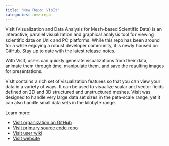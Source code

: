 ```yaml
---
title: "New Repo: VisIt"
categories: new-repo
---
```


VisIt (Visualization and Data Analysis for Mesh-based Scientific Data) is an interactive, parallel visualization and graphical analysis tool for viewing scientific data on Unix and PC platforms. While this repo has been around for a while enjoying a robust developer community, it is newly housed on GitHub. Stay up to date with the latest [release notes](https://wci.llnl.gov/simulation/computer-codes/visit).

With VisIt, users can quickly generate visualizations from their data, animate them through time, manipulate them, and save the resulting images for presentations.

VisIt contains a rich set of visualization features so that you can view your data in a variety of ways. It can be used to visualize scalar and vector fields defined on 2D and 3D structured and unstructured meshes. VisIt was designed to handle very large data set sizes in the peta-scale range, yet it can also handle small data sets in the kilobyte range. 

Learn more:
- [VisIt organization on GitHub](https://github.com/visit-dav)
- [VisIt primary source code repo](https://github.com/visit-dav/visit)
- [VisIt user wiki](https://www.visitusers.org/index.php?title=Main_Page)
- [VisIt website](https://wci.llnl.gov/simulation/computer-codes/visit)
